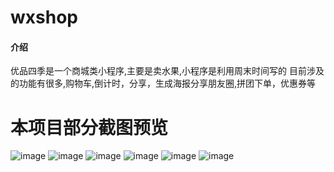 # wxshop

#### 介绍
优品四季是一个商城类小程序,主要是卖水果,小程序是利用周末时间写的
目前涉及的功能有很多,购物车,倒计时，分享，生成海报分享朋友圈,拼团下单，优惠券等


# 本项目部分截图预览

![image](https://github.com/yjx-passion/fruitsf-shop/blob/master/images/1.jpg)
![image](https://github.com/yjx-passion/fruitsf-shop/blob/master/images/2.jpg)
![image](https://github.com/yjx-passion/fruitsf-shop/blob/master/images/3.jpg)
![image](https://github.com/yjx-passion/fruitsf-shop/blob/master/images/4.jpg)
![image](https://github.com/yjx-passion/fruitsf-shop/blob/master/images/5.jpg)
![image](https://github.com/yjx-passion/fruitsf-shop/blob/master/images/6.jpg)